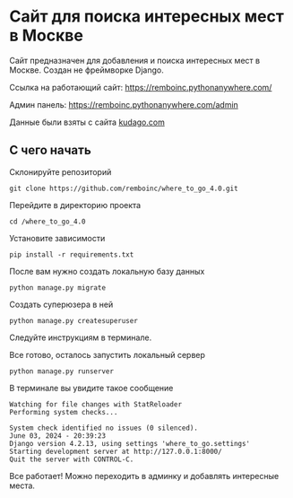 # Сайт для поиска интересных мест в Москве
Сайт предназначен для добавления и поиска интересных мест в Москве. 
Создан не фреймворке Django.

Ссылка на работающий сайт: https://remboinc.pythonanywhere.com/

Админ панель: https://remboinc.pythonanywhere.com/admin

Данные были взяты с сайта [kudago.com](https://kudago.com/)

## С чего начать
Склонируйте репозиторий

```
git clone https://github.com/remboinc/where_to_go_4.0.git
```
Перейдите в директорию проекта

```commandline
cd /where_to_go_4.0
```
Установите зависимости
```commandline
pip install -r requirements.txt
```
После вам нужно создать локальную базу данных
```commandline
python manage.py migrate
```
Создать суперюзера в ней 
```commandline
python manage.py createsuperuser
```
Следуйте инструкциям в терминале.

Все готово, осталось запустить локальный сервер
```commandline
python manage.py runserver
```
В терминале вы увидите такое сообщение
```commandline
Watching for file changes with StatReloader
Performing system checks...

System check identified no issues (0 silenced).
June 03, 2024 - 20:39:23
Django version 4.2.13, using settings 'where_to_go.settings'
Starting development server at http://127.0.0.1:8000/
Quit the server with CONTROL-C.

``` 
Все работает! Можно переходить в админку и добавлять интересные места.